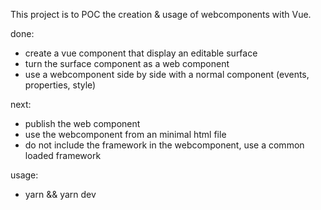 This project is to POC the creation & usage of webcomponents with Vue.

done:
- create a vue component that display an editable surface
- turn the surface component as a web component
- use a webcomponent side by side with a normal component (events, properties, style)

next:
- publish the web component
- use the webcomponent from an minimal html file
- do not include the framework in the webcomponent, use a common loaded framework

usage:
- yarn && yarn dev
